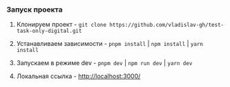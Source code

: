 ### Запуск проекта

1. Клонируем проект - `git clone https://github.com/vladislav-gh/test-task-only-digital.git`

2. Устанавливаем зависимости - `pnpm install` | `npm install` | `yarn install`

3. Запускаем в режиме dev - `pnpm dev` | `npm run dev` | `yarn dev`

4. Локальная ссылка - [http://localhost:3000/](http://localhost:3000/)
